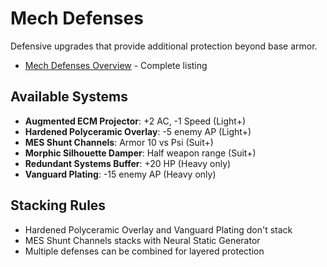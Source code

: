# Mech Defenses

Defensive upgrades that provide additional protection beyond base armor.

- [Mech Defenses Overview](mech-defenses-overview.md) - Complete listing

## Available Systems

- **Augmented ECM Projector**: +2 AC, -1 Speed (Light+)
- **Hardened Polyceramic Overlay**: -5 enemy AP (Light+)
- **MES Shunt Channels**: Armor 10 vs Psi (Suit+)
- **Morphic Silhouette Damper**: Half weapon range (Suit+)
- **Redundant Systems Buffer**: +20 HP (Heavy only)
- **Vanguard Plating**: -15 enemy AP (Heavy only)

## Stacking Rules
- Hardened Polyceramic Overlay and Vanguard Plating don't stack
- MES Shunt Channels stacks with Neural Static Generator
- Multiple defenses can be combined for layered protection